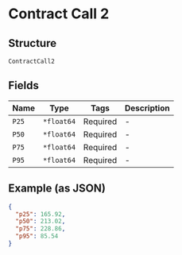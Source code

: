 # Contract Call 2

## Structure

`ContractCall2`

## Fields

| Name  | Type       | Tags     | Description |
| ----- | ---------- | -------- | ----------- |
| `P25` | `*float64` | Required | -           |
| `P50` | `*float64` | Required | -           |
| `P75` | `*float64` | Required | -           |
| `P95` | `*float64` | Required | -           |

## Example (as JSON)

```json
{
  "p25": 165.92,
  "p50": 213.02,
  "p75": 228.86,
  "p95": 85.54
}
```
